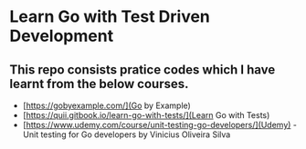 # Learn Go with Test Driven Development

## This repo consists pratice codes which I have learnt from the below courses. 

* [https://gobyexample.com/](Go by Example)
* [https://quii.gitbook.io/learn-go-with-tests/](Learn Go with Tests)
* [https://www.udemy.com/course/unit-testing-go-developers/](Udemy) - Unit testing for Go developers by Vinicius Oliveira Silva